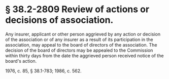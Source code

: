 # § 38.2-2809 Review of actions or decisions of association.

<p>Any insurer, applicant or other person aggrieved by any action or decision of the association or of any insurer as a result of its participation in the association, may appeal to the board of directors of the association. The decision of the board of directors may be appealed to the Commission within thirty days from the date the aggrieved person received notice of the board's action.</p><p>1976, c. 85, § 38.1-783; 1986, c. 562.</p>